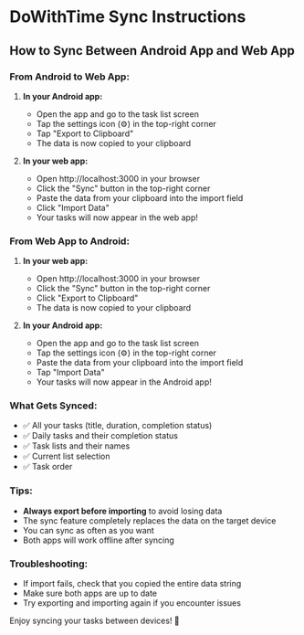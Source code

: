 # DoWithTime Sync Instructions

## How to Sync Between Android App and Web App

### From Android to Web App:

1. **In your Android app:**

   - Open the app and go to the task list screen
   - Tap the settings icon (⚙️) in the top-right corner
   - Tap "Export to Clipboard"
   - The data is now copied to your clipboard

2. **In your web app:**
   - Open http://localhost:3000 in your browser
   - Click the "Sync" button in the top-right corner
   - Paste the data from your clipboard into the import field
   - Click "Import Data"
   - Your tasks will now appear in the web app!

### From Web App to Android:

1. **In your web app:**

   - Open http://localhost:3000 in your browser
   - Click the "Sync" button in the top-right corner
   - Click "Export to Clipboard"
   - The data is now copied to your clipboard

2. **In your Android app:**
   - Open the app and go to the task list screen
   - Tap the settings icon (⚙️) in the top-right corner
   - Paste the data from your clipboard into the import field
   - Tap "Import Data"
   - Your tasks will now appear in the Android app!

### What Gets Synced:

- ✅ All your tasks (title, duration, completion status)
- ✅ Daily tasks and their completion status
- ✅ Task lists and their names
- ✅ Current list selection
- ✅ Task order

### Tips:

- **Always export before importing** to avoid losing data
- The sync feature completely replaces the data on the target device
- You can sync as often as you want
- Both apps will work offline after syncing

### Troubleshooting:

- If import fails, check that you copied the entire data string
- Make sure both apps are up to date
- Try exporting and importing again if you encounter issues

Enjoy syncing your tasks between devices! 🚀

